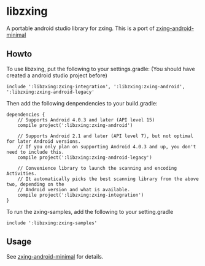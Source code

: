 libzxing
========

A portable android studio library for zxing. This is a port of [zxing-android-minimal](https://github.com/embarkmobile/zxing-android-minimal)

Howto
-----
To use libzxing, put the following to your settings.gradle: (You should have created a android studio project before)

```
include ':libzxing:zxing-integration', ':libzxing:zxing-android', ':libzxing:zxing-android-legacy'
```


Then add the following denpendencies to your build.gradle:

```
dependencies {
    // Supports Android 4.0.3 and later (API level 15)
    compile project(':libzxing:zxing-android')

    // Supports Android 2.1 and later (API level 7), but not optimal for later Android versions.
    // If you only plan on supporting Android 4.0.3 and up, you don't need to include this.
    compile project(':libzxing:zxing-android-legacy')

    // Convenience library to launch the scanning and encoding Activities.
    // It automatically picks the best scanning library from the above two, depending on the
    // Android version and what is available.
    compile project(':libzxing:zxing-integration')
}
```


To run the zxing-samples, add the following to your setting.gradle

```
include ':libzxing:zxing-samples'
```

Usage
-----
See [zxing-android-minimal](https://github.com/embarkmobile/zxing-android-minimal) for details.
